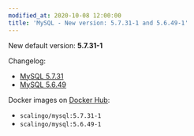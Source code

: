 ```yaml
---
modified_at: 2020-10-08 12:00:00
title: 'MySQL - New version: 5.7.31-1 and 5.6.49-1'
---
```


New default version: **5.7.31-1**

Changelog:
* [MySQL 5.7.31](https://dev.mysql.com/doc/relnotes/mysql/5.7/en/news-5-7-31.html)
* [MySQL 5.6.49](https://dev.mysql.com/doc/relnotes/mysql/5.6/en/news-5-6-49.html)

Docker images on [Docker Hub](https://hub.docker.com/r/scalingo/mysql):

* `scalingo/mysql:5.7.31-1`
* `scalingo/mysql:5.6.49-1`
